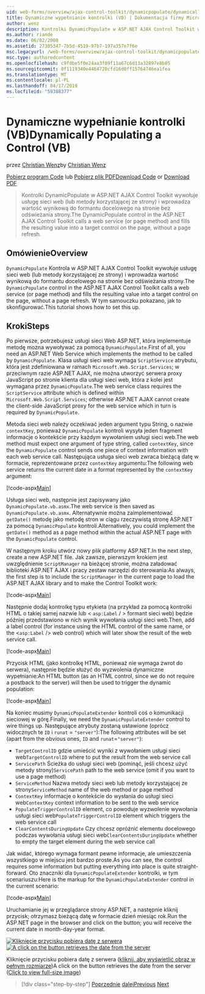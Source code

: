 ```yaml
---
uid: web-forms/overview/ajax-control-toolkit/dynamicpopulate/dynamically-populating-a-control-vb
title: Dynamiczne wypełnianie kontrolki (VB) | Dokumentacja firmy Microsoft
author: wenz
description: Kontrolki DynamicPopulate w ASP.NET AJAX Control Toolkit wywołuje usługę sieci web (lub metody korzystającej ze strony) i wypełnia wynikowej wartości do formantu docelowego t...
ms.author: riande
ms.date: 06/02/2008
ms.assetid: 27305347-7b5d-4519-97b7-197a357e7f6e
msc.legacyurl: /web-forms/overview/ajax-control-toolkit/dynamicpopulate/dynamically-populating-a-control-vb
msc.type: authoredcontent
ms.openlocfilehash: c9fdbe5f0e24aa3f09f11a67c6d13a32897e8b85
ms.sourcegitcommit: 0f1119340e4464720cfd16d0ff15764746ea1fea
ms.translationtype: MT
ms.contentlocale: pl-PL
ms.lasthandoff: 04/17/2019
ms.locfileid: "59388377"
---
```

# <a name="dynamically-populating-a-control-vb"></a><span data-ttu-id="ce44e-103">Dynamiczne wypełnianie kontrolki (VB)</span><span class="sxs-lookup"><span data-stu-id="ce44e-103">Dynamically Populating a Control (VB)</span></span>

<span data-ttu-id="ce44e-104">przez [Christian Wenz](https://github.com/wenz)</span><span class="sxs-lookup"><span data-stu-id="ce44e-104">by [Christian Wenz](https://github.com/wenz)</span></span>

<span data-ttu-id="ce44e-105">[Pobierz program Code](http://download.microsoft.com/download/d/8/f/d8f2f6f9-1b7c-46ad-9252-e1fc81bdea3e/dynamicpopulate0.vb.zip) lub [Pobierz plik PDF](http://download.microsoft.com/download/b/6/a/b6ae89ee-df69-4c87-9bfb-ad1eb2b23373/dynamicpopulate0VB.pdf)</span><span class="sxs-lookup"><span data-stu-id="ce44e-105">[Download Code](http://download.microsoft.com/download/d/8/f/d8f2f6f9-1b7c-46ad-9252-e1fc81bdea3e/dynamicpopulate0.vb.zip) or [Download PDF](http://download.microsoft.com/download/b/6/a/b6ae89ee-df69-4c87-9bfb-ad1eb2b23373/dynamicpopulate0VB.pdf)</span></span>

> <span data-ttu-id="ce44e-106">Kontrolki DynamicPopulate w ASP.NET AJAX Control Toolkit wywołuje usługę sieci web (lub metody korzystającej ze strony) i wprowadza wartość wynikową do formantu docelowego na stronie bez odświeżania strony.</span><span class="sxs-lookup"><span data-stu-id="ce44e-106">The DynamicPopulate control in the ASP.NET AJAX Control Toolkit calls a web service (or page method) and fills the resulting value into a target control on the page, without a page refresh.</span></span>


## <a name="overview"></a><span data-ttu-id="ce44e-107">Omówienie</span><span class="sxs-lookup"><span data-stu-id="ce44e-107">Overview</span></span>

<span data-ttu-id="ce44e-108">`DynamicPopulate` Kontrola w ASP.NET AJAX Control Toolkit wywołuje usługę sieci web (lub metody korzystającej ze strony) i wprowadza wartość wynikową do formantu docelowego na stronie bez odświeżania strony.</span><span class="sxs-lookup"><span data-stu-id="ce44e-108">The `DynamicPopulate` control in the ASP.NET AJAX Control Toolkit calls a web service (or page method) and fills the resulting value into a target control on the page, without a page refresh.</span></span> <span data-ttu-id="ce44e-109">W tym samouczku pokazano, jak to skonfigurować.</span><span class="sxs-lookup"><span data-stu-id="ce44e-109">This tutorial shows how to set this up.</span></span>

## <a name="steps"></a><span data-ttu-id="ce44e-110">Kroki</span><span class="sxs-lookup"><span data-stu-id="ce44e-110">Steps</span></span>

<span data-ttu-id="ce44e-111">Po pierwsze, potrzebujesz usługi sieci Web ASP.NET, która implementuje metodę można wywoływać za pomocą `DynamicPopulate`.</span><span class="sxs-lookup"><span data-stu-id="ce44e-111">First of all, you need an ASP.NET Web Service which implements the method to be called by `DynamicPopulate`.</span></span> <span data-ttu-id="ce44e-112">Klasa usługi sieci web wymaga `ScriptService` atrybutu, która jest zdefiniowana w ramach `Microsoft.Web.Script.Services`; w przeciwnym razie ASP.NET AJAX, nie można utworzyć serwera proxy JavaScript po stronie klienta dla usługi sieci web, która z kolei jest wymagana przez `DynamicPopulate`.</span><span class="sxs-lookup"><span data-stu-id="ce44e-112">The web service class requires the `ScriptService` attribute which is defined within `Microsoft.Web.Script.Services`; otherwise ASP.NET AJAX cannot create the client-side JavaScript proxy for the web service which in turn is required by `DynamicPopulate`.</span></span>

<span data-ttu-id="ce44e-113">Metoda sieci web należy oczekiwać jeden argument typu String, o nazwie `contextKey`, ponieważ `DynamicPopulate` kontroli wysyła jeden fragment informacje o kontekście przy każdym wywołaniem usługi sieci web.</span><span class="sxs-lookup"><span data-stu-id="ce44e-113">The web method must expect one argument of type string, called `contextKey`, since the `DynamicPopulate` control sends one piece of context information with each web service call.</span></span> <span data-ttu-id="ce44e-114">Następująca usługa sieci web zwraca bieżącą datę w formacie, reprezentowane przez `contextKey` argumentu:</span><span class="sxs-lookup"><span data-stu-id="ce44e-114">The following web service returns the current date in a format represented by the `contextKey` argument:</span></span>

[!code-aspx[Main](dynamically-populating-a-control-vb/samples/sample1.aspx)]

<span data-ttu-id="ce44e-115">Usługa sieci web, następnie jest zapisywany jako `DynamicPopulate.vb.asmx`.</span><span class="sxs-lookup"><span data-stu-id="ce44e-115">The web service is then saved as `DynamicPopulate.vb.asmx`.</span></span> <span data-ttu-id="ce44e-116">Alternatywnie można zaimplementować `getDate()` metodę jako metodę stron w ciągu rzeczywistą stronę ASP.NET za pomocą `DynamicPopulate` kontroli.</span><span class="sxs-lookup"><span data-stu-id="ce44e-116">Alternatively, you could implement the `getDate()` method as a page method within the actual ASP.NET page with the `DynamicPopulate` control.</span></span>

<span data-ttu-id="ce44e-117">W następnym kroku utwórz nowy plik platformy ASP.NET.</span><span class="sxs-lookup"><span data-stu-id="ce44e-117">In the next step, create a new ASP.NET file.</span></span> <span data-ttu-id="ce44e-118">Jak zawsze, pierwszym krokiem jest uwzględnienie `ScriptManager` na bieżącej stronie, można załadować biblioteki ASP.NET AJAX i pracy zestaw narzędzi do sterowania:</span><span class="sxs-lookup"><span data-stu-id="ce44e-118">As always, the first step is to include the `ScriptManager` in the current page to load the ASP.NET AJAX library and to make the Control Toolkit work:</span></span>

[!code-aspx[Main](dynamically-populating-a-control-vb/samples/sample2.aspx)]

<span data-ttu-id="ce44e-119">Następnie dodaj kontrolkę typu etykieta (na przykład za pomocą kontrolki HTML o takiej samej nazwie lub &lt; `asp:Label`  / &gt; formant sieci web) będzie później przedstawiono w nich wynik wywołania usługi sieci web.</span><span class="sxs-lookup"><span data-stu-id="ce44e-119">Then, add a label control (for instance using the HTML control of the same name, or the &lt;`asp:Label` /&gt; web control) which will later show the result of the web service call.</span></span>

[!code-aspx[Main](dynamically-populating-a-control-vb/samples/sample3.aspx)]

<span data-ttu-id="ce44e-120">Przycisk HTML (jako kontrolkę HTML, ponieważ nie wymaga zwrot do serwera), następnie będzie służyć do wyzwolenia dynamiczne wypełnianie:</span><span class="sxs-lookup"><span data-stu-id="ce44e-120">An HTML button (as an HTML control, since we do not require a postback to the server) will then be used to trigger the dynamic population:</span></span>

[!code-aspx[Main](dynamically-populating-a-control-vb/samples/sample4.aspx)]

<span data-ttu-id="ce44e-121">Na koniec musimy `DynamicPopulateExtender` kontroli coś o komunikacji sieciowej w górę.</span><span class="sxs-lookup"><span data-stu-id="ce44e-121">Finally, we need the `DynamicPopulateExtender` control to wire things up.</span></span> <span data-ttu-id="ce44e-122">Następujące atrybuty zostaną ustawione (oprócz widocznych te `ID` i `runat` = `"server"`):</span><span class="sxs-lookup"><span data-stu-id="ce44e-122">The following attributes will be set (apart from the obvious ones, `ID` and `runat`=`"server"`):</span></span>

- <span data-ttu-id="ce44e-123">`TargetControlID` gdzie umieścić wyniki z wywołaniem usługi sieci web</span><span class="sxs-lookup"><span data-stu-id="ce44e-123">`TargetControlID` where to put the result from the web service call</span></span>
- <span data-ttu-id="ce44e-124">`ServicePath` Ścieżka do usługi sieci web (pominąć, jeśli chcesz użyć metody strony)</span><span class="sxs-lookup"><span data-stu-id="ce44e-124">`ServicePath` path to the web service (omit if you want to use a page method)</span></span>
- <span data-ttu-id="ce44e-125">`ServiceMethod` Nazwa metody sieci web lub metody korzystającej ze strony</span><span class="sxs-lookup"><span data-stu-id="ce44e-125">`ServiceMethod` name of the web method or page method</span></span>
- <span data-ttu-id="ce44e-126">`ContextKey` informacje o kontekście do wysłania do usługi sieci web</span><span class="sxs-lookup"><span data-stu-id="ce44e-126">`ContextKey` context information to be sent to the web service</span></span>
- <span data-ttu-id="ce44e-127">`PopulateTriggerControlID` element, co powoduje wyzwolenie wywołania usługi sieci web</span><span class="sxs-lookup"><span data-stu-id="ce44e-127">`PopulateTriggerControlID` element which triggers the web service call</span></span>
- <span data-ttu-id="ce44e-128">`ClearContentsDuringUpdate` Czy chcesz opróżnić elementu docelowego podczas wywołania usługi sieci web</span><span class="sxs-lookup"><span data-stu-id="ce44e-128">`ClearContentsDuringUpdate` whether to empty the target element during the web service call</span></span>

<span data-ttu-id="ce44e-129">Jak widać, którego wymaga formant pewne informacje, ale umieszczenia wszystkiego w miejscu jest bardzo proste.</span><span class="sxs-lookup"><span data-stu-id="ce44e-129">As you can see, the control requires some information but putting everything into place is quite straight-forward.</span></span> <span data-ttu-id="ce44e-130">Oto znaczniki dla `DynamicPopulateExtender` kontrolki, w tym scenariuszu:</span><span class="sxs-lookup"><span data-stu-id="ce44e-130">Here is the markup for the `DynamicPopulateExtender` control in the current scenario:</span></span>

[!code-aspx[Main](dynamically-populating-a-control-vb/samples/sample5.aspx)]

<span data-ttu-id="ce44e-131">Uruchamianie jej w przeglądarce strony ASP.NET, a następnie kliknij przycisk; otrzymasz bieżącą datę w formacie dzień miesiąc rok.</span><span class="sxs-lookup"><span data-stu-id="ce44e-131">Run the ASP.NET page in the browser and click on the button; you will receive the current date in month-day-year format.</span></span>


<span data-ttu-id="ce44e-132">[![Kliknięcie przycisku pobiera datę z serwera](dynamically-populating-a-control-vb/_static/image2.png)](dynamically-populating-a-control-vb/_static/image1.png)</span><span class="sxs-lookup"><span data-stu-id="ce44e-132">[![A click on the button retrieves the date from the server](dynamically-populating-a-control-vb/_static/image2.png)](dynamically-populating-a-control-vb/_static/image1.png)</span></span>

<span data-ttu-id="ce44e-133">Kliknięcie przycisku pobiera datę z serwera ([kliknij, aby wyświetlić obraz w pełnym rozmiarze](dynamically-populating-a-control-vb/_static/image3.png))</span><span class="sxs-lookup"><span data-stu-id="ce44e-133">A click on the button retrieves the date from the server ([Click to view full-size image](dynamically-populating-a-control-vb/_static/image3.png))</span></span>

> [!div class="step-by-step"]
> <span data-ttu-id="ce44e-134">[Poprzednie](using-dynamicpopulate-with-a-user-control-and-javascript-cs.md)
> [dalej](dynamically-populating-a-control-using-javascript-code-vb.md)</span><span class="sxs-lookup"><span data-stu-id="ce44e-134">[Previous](using-dynamicpopulate-with-a-user-control-and-javascript-cs.md)
[Next](dynamically-populating-a-control-using-javascript-code-vb.md)</span></span>
